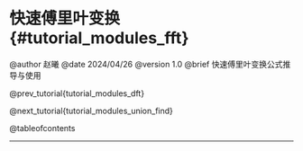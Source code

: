 快速傅里叶变换 {#tutorial_modules_fft}
============

@author 赵曦
@date 2024/04/26
@version 1.0
@brief 快速傅里叶变换公式推导与使用

@prev_tutorial{tutorial_modules_dft}

@next_tutorial{tutorial_modules_union_find}

@tableofcontents

------